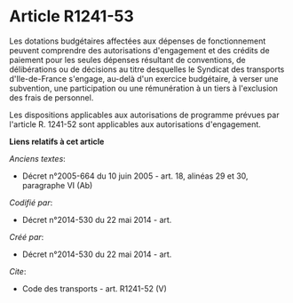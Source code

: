# Article R1241-53

Les dotations budgétaires affectées aux dépenses de fonctionnement peuvent comprendre des autorisations d'engagement et des
crédits de paiement pour les seules dépenses résultant de conventions, de délibérations ou de décisions au titre desquelles
le Syndicat des transports d'Ile-de-France s'engage, au-delà d'un exercice budgétaire, à verser une subvention, une
participation ou une rémunération à un tiers à l'exclusion des frais de personnel. 

Les dispositions applicables aux autorisations de programme prévues par l'article R. 1241-52 sont applicables aux
autorisations d'engagement.

**Liens relatifs à cet article**

_Anciens textes_:

  - Décret n°2005-664 du 10 juin 2005 - art. 18, alinéas 29 et 30, paragraphe VI (Ab)

_Codifié par_:

  - Décret n°2014-530 du 22 mai 2014 - art.

_Créé par_:

  - Décret n°2014-530 du 22 mai 2014 - art.

_Cite_:

  - Code des transports - art. R1241-52 (V)
